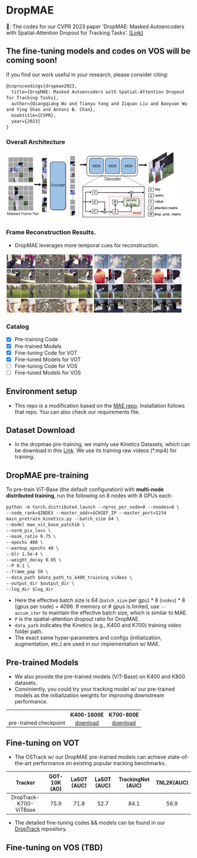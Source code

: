 # DropMAE
🌟: The codes for our CVPR 2023 paper 'DropMAE: Masked Autoencoders with Spatial-Attention Dropout for Tracking Tasks'. [[Link]](https://arxiv.org/pdf/2304.00571.pdf)

The fine-tuning models and codes on VOS will be coming soon!
------

If you find our work useful in your research, please consider citing:

```
@inproceedings{dropmae2023,
  title={DropMAE: Masked Autoencoders with Spatial-Attention Dropout for Tracking Tasks},
  author={Qiangqiang Wu and Tianyu Yang and Ziquan Liu and Baoyuan Wu and Ying Shan and Antoni B. Chan},
  booktitle={CVPR},
  year={2023}
}
```

### Overall Architecture
<p align="left">
  <img src="https://github.com/jimmy-dq/DropMAE/blob/main/figs_paper/pipeline.png" width="480">
</p>


### Frame Reconstruction Results.
* DropMAE leverages more temporal cues for reconstruction.
<p align="left">
  <img src="https://github.com/jimmy-dq/DropMAE/blob/main/figs_paper/reconstruction_results.png" width="480">
</p>

### Catalog

- [x] Pre-training Code
- [x] Pre-trained Models 
- [x] Fine-tuning Code for VOT
- [x] Fine-tuned Models for VOT
- [ ] Fine-tuning Code for VOS
- [ ] Fine-tuned Models for VOS

## Environment setup
* This repo is a modification based on the [MAE repo](https://github.com/facebookresearch/mae). Installation follows that repo. You can also check our requirements file. 

## Dataset Download
* In the dropmae pre-training, we mainly use Kinetics Datasets, which can be download in this [Link](https://www.deepmind.com/open-source/kinetics). We use its training raw videos (*.mp4) for training. 

## DropMAE pre-training

To pre-train ViT-Base (the default configuration) with **multi-node distributed training**, run the following on 8 nodes with 8 GPUs each:
```
python -m torch.distributed.launch --nproc_per_node=8 --nnodes=8 \
--node_rank=$INDEX --master_addr=$CHIEF_IP --master_port=1234  main_pretrain_kinetics.py --batch_size 64 \
--model mae_vit_base_patch16 \
--norm_pix_loss \
--mask_ratio 0.75 \
--epochs 400 \
--warmup_epochs 40 \
--blr 1.5e-4 \
--weight_decay 0.05 \
--P 0.1 \
--frame_gap 50 \
--data_path $data_path_to_k400_training_videos \
--output_dir $output_dir \
--log_dir $log_dir
```
- Here the effective batch size is 64 (`batch_size` per gpu) * 8 (`nodes`) * 8 (gpus per node) = 4096. If memory or # gpus is limited, use `--accum_iter` to maintain the effective batch size, which is similar to MAE.
- `P` is the spatial-attention dropout ratio for DropMAE. 
- `data_path` indicates the Kinetics (e.g., K400 and K700) training video folder path.
- The exact same hyper-parameters and configs (initialization, augmentation, etc.) are used in our implementation w/ MAE.


## Pre-trained Models
* We also provide the pre-trained models (ViT-Base) on K400 and K800 datasets.
* Conviniently, you could try your tracking model w/ our pre-trained models as the initialization weights for improving downstream performance.
<table><tbody>
<!-- START TABLE -->
<!-- TABLE HEADER -->
<th valign="bottom"></th>
<th valign="bottom">K400-1600E</th>
<th valign="bottom">K700-800E</th>
<!-- TABLE BODY -->
<tr><td align="left">pre-trained checkpoint</td>
<td align="center"><a href="https://drive.google.com/file/d/1vB8YjPSPybImP1cJZmV2fknKaT8ha6JH/view?usp=share_link">download</a></td>
<td align="center"><a href="https://drive.google.com/file/d/1qMuBJtNIQQ-NCz98Pig72YVKQdasc49h/view?usp=share_link">download</a></td>
</tbody></table>

## Fine-tuning on VOT
* The OSTrack w/ our DropMAE pre-trained models can achieve state-of-the-art performance on existing popular tracking benchmarks.

| Tracker     | GOT-10K (AO) | LaSOT (AUC) | LaSOT (AUC) | TrackingNet (AUC) | TNL2K(AUC) |
|:-----------:|:------------:|:-----------:|:-----------:|:-----------------:|:-----------:|
| DropTrack-K700-ViTBase | 75.9         | 71.8        | 52.7        | 84.1              | 56.9        |

* The detailed fine-tuning codes && models can be found in our [DropTrack](https://github.com/botaoye/OSTrack) repository.

## Fine-tuning on VOS (TBD)






